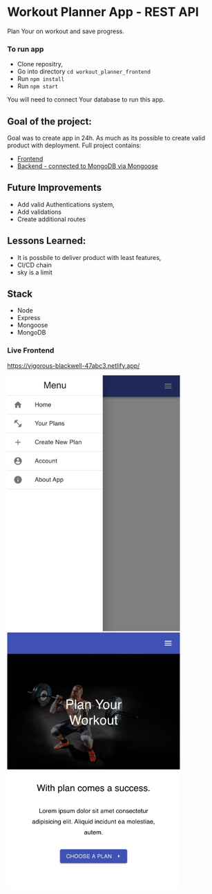 # Workout Planner App - REST API

Plan Your on workout and save progress.
 
 ### To run app
 
 * Clone repositry,
 * Go into directory `cd workout_planner_frontend`
 * Run `npm install`
 * Run `npm start`
 
 You will need to connect Your database to run this app.

## Goal of the project:
Goal was to create app in 24h. As much as its possible to create valid product with deployment. Full project contains:

* [Frontend](https://github.com/MaciejGL/workout_planner_frontend)
* [Backend - connected to MongoDB via Mongoose](https://github.com/MaciejGL/workout_planner_backend)

## Future Improvements
* Add valid Authentications system,
* Add validations 
* Create additional routes

## Lessons Learned:
* It is possbile to deliver product with least features,
* CI/CD chain
* sky is a limit

## Stack
* Node
* Express
* Mongoose
* MongoDB

### Live Frontend
https://vigorous-blackwell-47abc3.netlify.app/

<div display="flex">
  <img src="https://github.com/MaciejGL/workout_planner_frontend/blob/main/src/assets/Workout-Planner02.png" width="400" margin="10" />
  <img src="https://github.com/MaciejGL/workout_planner_frontend/blob/main/src/assets/Workout-Planner.png" width="400" margin="10" />
</div>
